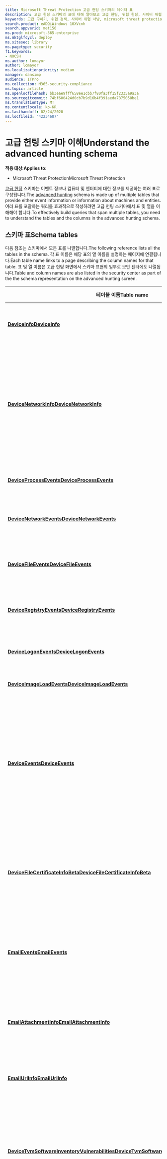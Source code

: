 ```yaml
---
title: Microsoft Threat Protection 고급 헌팅 스키마의 데이터 표
description: 고급 헌팅 스키마의 표에 대해 알아보고 고급 헌팅, 위협 헌팅, 사이버 위협 헌팅, 검색, 쿼리, 원격 분석,
keywords: 고급 구하기, 위협 검색, 사이버 위협 사냥, microsoft threat protection, microsoft 365, mtp, m365, 검색, 쿼리, 원격 분석, 스키마 참조, kusto, table, data
search.product: eADQiWindows 10XVcnh
search.appverid: met150
ms.prod: microsoft-365-enterprise
ms.mktglfcycl: deploy
ms.sitesec: library
ms.pagetype: security
f1.keywords:
- NOCSH
ms.author: lomayor
author: lomayor
ms.localizationpriority: medium
manager: dansimp
audience: ITPro
ms.collection: M365-security-compliance
ms.topic: article
ms.openlocfilehash: bb3eae9fff658ee1cbb7f80fa3ff15f2335a9a3a
ms.sourcegitcommit: 74bf600424d0cb7b9d16b4f391aeda7875058be1
ms.translationtype: MT
ms.contentlocale: ko-KR
ms.lasthandoff: 02/24/2020
ms.locfileid: "42234687"
---
```

# <a name="understand-the-advanced-hunting-schema"></a><span data-ttu-id="ffad7-104">고급 헌팅 스키마 이해</span><span class="sxs-lookup"><span data-stu-id="ffad7-104">Understand the advanced hunting schema</span></span>

<span data-ttu-id="ffad7-105">**적용 대상:**</span><span class="sxs-lookup"><span data-stu-id="ffad7-105">**Applies to:**</span></span>
- <span data-ttu-id="ffad7-106">Microsoft Threat Protection</span><span class="sxs-lookup"><span data-stu-id="ffad7-106">Microsoft Threat Protection</span></span>



<span data-ttu-id="ffad7-107">[고급 헌팅](advanced-hunting-overview.md) 스키마는 이벤트 정보나 컴퓨터 및 엔터티에 대한 정보를 제공하는 여러 표로 구성됩니다.</span><span class="sxs-lookup"><span data-stu-id="ffad7-107">The [advanced hunting](advanced-hunting-overview.md) schema is made up of multiple tables that provide either event information or information about machines and entities.</span></span> <span data-ttu-id="ffad7-108">여러 표를 포괄하는 쿼리를 효과적으로 작성하려면 고급 헌팅 스키마에서 표 및 열을 이해해야 합니다.</span><span class="sxs-lookup"><span data-stu-id="ffad7-108">To effectively build queries that span multiple tables, you need to understand the tables and the columns in the advanced hunting schema.</span></span>

## <a name="schema-tables"></a><span data-ttu-id="ffad7-109">스키마 표</span><span class="sxs-lookup"><span data-stu-id="ffad7-109">Schema tables</span></span>

<span data-ttu-id="ffad7-110">다음 참조는 스키마에서 모든 표를 나열합니다.</span><span class="sxs-lookup"><span data-stu-id="ffad7-110">The following reference lists all the tables in the schema.</span></span> <span data-ttu-id="ffad7-111">각 표 이름은 해당 표의 열 이름을 설명하는 페이지에 연결됩니다.</span><span class="sxs-lookup"><span data-stu-id="ffad7-111">Each table name links to a page describing the column names for that table.</span></span> <span data-ttu-id="ffad7-112">표 및 열 이름은 고급 헌팅 화면에서 스키마 표현의 일부로 보안 센터에도 나열됩니다.</span><span class="sxs-lookup"><span data-stu-id="ffad7-112">Table and column names are also listed in the security center as part of the the schema representation on the advanced hunting screen.</span></span>

| <span data-ttu-id="ffad7-113">테이블 이름</span><span class="sxs-lookup"><span data-stu-id="ffad7-113">Table name</span></span> | <span data-ttu-id="ffad7-114">설명</span><span class="sxs-lookup"><span data-stu-id="ffad7-114">Description</span></span> |
|------------|-------------|
| <span data-ttu-id="ffad7-115">**[DeviceInfo](advanced-hunting-deviceinfo-table.md)**</span><span class="sxs-lookup"><span data-stu-id="ffad7-115">**[DeviceInfo](advanced-hunting-deviceinfo-table.md)**</span></span> | <span data-ttu-id="ffad7-116">컴퓨터 정보(OS 정보 포함)</span><span class="sxs-lookup"><span data-stu-id="ffad7-116">Machine information, including OS information</span></span> |
| <span data-ttu-id="ffad7-117">**[DeviceNetworkInfo](advanced-hunting-devicenetworkinfo-table.md)**</span><span class="sxs-lookup"><span data-stu-id="ffad7-117">**[DeviceNetworkInfo](advanced-hunting-devicenetworkinfo-table.md)**</span></span> | <span data-ttu-id="ffad7-118">연결된 네트워크 및 도메인뿐만 아니라 어댑터, IP 및 MAC 주소를 비롯한 컴퓨터의 네트워크 속성</span><span class="sxs-lookup"><span data-stu-id="ffad7-118">Network properties of machines, including adapters, IP and MAC addresses, as well as connected networks and domains</span></span> |
| <span data-ttu-id="ffad7-119">**[DeviceProcessEvents](advanced-hunting-deviceprocessevents-table.md)**</span><span class="sxs-lookup"><span data-stu-id="ffad7-119">**[DeviceProcessEvents](advanced-hunting-deviceprocessevents-table.md)**</span></span> | <span data-ttu-id="ffad7-120">프로세스 생성 및 관련 이벤트</span><span class="sxs-lookup"><span data-stu-id="ffad7-120">Process creation and related events</span></span> |
| <span data-ttu-id="ffad7-121">**[DeviceNetworkEvents](advanced-hunting-devicenetworkevents-table.md)**</span><span class="sxs-lookup"><span data-stu-id="ffad7-121">**[DeviceNetworkEvents](advanced-hunting-devicenetworkevents-table.md)**</span></span> | <span data-ttu-id="ffad7-122">네트워크 연결 및 관련 이벤트</span><span class="sxs-lookup"><span data-stu-id="ffad7-122">Network connection and related events</span></span> |
| <span data-ttu-id="ffad7-123">**[DeviceFileEvents](advanced-hunting-devicefileevents-table.md)**</span><span class="sxs-lookup"><span data-stu-id="ffad7-123">**[DeviceFileEvents](advanced-hunting-devicefileevents-table.md)**</span></span> | <span data-ttu-id="ffad7-124">파일 생성, 수정 및 기타 파일 시스템 이벤트</span><span class="sxs-lookup"><span data-stu-id="ffad7-124">File creation, modification, and other file system events</span></span> |
| <span data-ttu-id="ffad7-125">**[DeviceRegistryEvents](advanced-hunting-deviceregistryevents-table.md)**</span><span class="sxs-lookup"><span data-stu-id="ffad7-125">**[DeviceRegistryEvents](advanced-hunting-deviceregistryevents-table.md)**</span></span> | <span data-ttu-id="ffad7-126">레지스트리 항목 생성 및 수정</span><span class="sxs-lookup"><span data-stu-id="ffad7-126">Creation and modification of registry entries</span></span> |
| <span data-ttu-id="ffad7-127">**[DeviceLogonEvents](advanced-hunting-devicelogonevents-table.md)**</span><span class="sxs-lookup"><span data-stu-id="ffad7-127">**[DeviceLogonEvents](advanced-hunting-devicelogonevents-table.md)**</span></span> | <span data-ttu-id="ffad7-128">로그인 및 기타 인증 이벤트</span><span class="sxs-lookup"><span data-stu-id="ffad7-128">Sign-ins and other authentication events</span></span> |
| <span data-ttu-id="ffad7-129">**[DeviceImageLoadEvents](advanced-hunting-deviceimageloadevents-table.md)**</span><span class="sxs-lookup"><span data-stu-id="ffad7-129">**[DeviceImageLoadEvents](advanced-hunting-deviceimageloadevents-table.md)**</span></span> | <span data-ttu-id="ffad7-130">DLL 로딩 이벤트</span><span class="sxs-lookup"><span data-stu-id="ffad7-130">DLL loading events</span></span> |
| <span data-ttu-id="ffad7-131">**[DeviceEvents](advanced-hunting-deviceevents-table.md)**</span><span class="sxs-lookup"><span data-stu-id="ffad7-131">**[DeviceEvents](advanced-hunting-deviceevents-table.md)**</span></span> | <span data-ttu-id="ffad7-132">Windows Defender Antivirus 및 익스플로잇 보호와 같은 보안 컨트롤에서 트리거되는 이벤트를 포함한 여러 이벤트 유형</span><span class="sxs-lookup"><span data-stu-id="ffad7-132">Multiple event types, including events triggered by security controls such as Windows Defender Antivirus and exploit protection</span></span> |
| <span data-ttu-id="ffad7-133">**[DeviceFileCertificateInfoBeta](advanced-hunting-devicefilecertificateinfobeta-table.md)**</span><span class="sxs-lookup"><span data-stu-id="ffad7-133">**[DeviceFileCertificateInfoBeta](advanced-hunting-devicefilecertificateinfobeta-table.md)**</span></span> | <span data-ttu-id="ffad7-134">끝점의 인증서 확인 이벤트에서 가져온 서명 된 파일의 인증서 정보</span><span class="sxs-lookup"><span data-stu-id="ffad7-134">Certificate information of signed files obtained from certificate verification events on endpoints</span></span> |
| <span data-ttu-id="ffad7-135">**[EmailEvents](advanced-hunting-emailevents-table.md)**</span><span class="sxs-lookup"><span data-stu-id="ffad7-135">**[EmailEvents](advanced-hunting-emailevents-table.md)**</span></span> | <span data-ttu-id="ffad7-136">전자 메일 배달과 차단 이벤트를 포함한 Office 365 전자 메일 이벤트</span><span class="sxs-lookup"><span data-stu-id="ffad7-136">Office 365 email events, including email delivery and blocking events</span></span> |
| <span data-ttu-id="ffad7-137">**[EmailAttachmentInfo](advanced-hunting-emailattachmentinfo-table.md)**</span><span class="sxs-lookup"><span data-stu-id="ffad7-137">**[EmailAttachmentInfo](advanced-hunting-emailattachmentinfo-table.md)**</span></span> | <span data-ttu-id="ffad7-138">Office 365 전자 메일에 첨부된 파일에 대한 정보</span><span class="sxs-lookup"><span data-stu-id="ffad7-138">Information about files attached to Office 365 emails</span></span> |
| <span data-ttu-id="ffad7-139">**[EmailUrlInfo](advanced-hunting-emailurlinfo-table.md)**</span><span class="sxs-lookup"><span data-stu-id="ffad7-139">**[EmailUrlInfo](advanced-hunting-emailurlinfo-table.md)**</span></span> | <span data-ttu-id="ffad7-140">Office 365 전자 메일의 URL에 대한 정보</span><span class="sxs-lookup"><span data-stu-id="ffad7-140">Information about URLs on Office 365 emails</span></span> |
| <span data-ttu-id="ffad7-141">**[DeviceTvmSoftwareInventoryVulnerabilities](advanced-hunting-tvm-softwareinventory-table.md)**</span><span class="sxs-lookup"><span data-stu-id="ffad7-141">**[DeviceTvmSoftwareInventoryVulnerabilities](advanced-hunting-tvm-softwareinventory-table.md)**</span></span> | <span data-ttu-id="ffad7-142">이러한 소프트웨어 제품의 알려진 모든 취약점과 함께 장치의 소프트웨어 인벤터리</span><span class="sxs-lookup"><span data-stu-id="ffad7-142">Inventory of software on devices as well as any known vulnerabilities in these software products</span></span> |
| <span data-ttu-id="ffad7-143">**[DeviceTvmSoftwareVulnerabilitiesKB](advanced-hunting-tvm-softwarevulnerability-table.md)**</span><span class="sxs-lookup"><span data-stu-id="ffad7-143">**[DeviceTvmSoftwareVulnerabilitiesKB](advanced-hunting-tvm-softwarevulnerability-table.md)**</span></span> | <span data-ttu-id="ffad7-144">익스플로잇 코드를 공개적으로 사용할 수 있는지를 포함하여 공개적으로 보고된 취약성에 대한 기술 자료</span><span class="sxs-lookup"><span data-stu-id="ffad7-144">Knowledge base of publicly disclosed vulnerabilities, including whether exploit code is publicly available</span></span> |
| <span data-ttu-id="ffad7-145">**[DeviceTvmSecureConfigurationAssessment](advanced-hunting-tvm-configassessment-table.md)**</span><span class="sxs-lookup"><span data-stu-id="ffad7-145">**[DeviceTvmSecureConfigurationAssessment](advanced-hunting-tvm-configassessment-table.md)**</span></span> | <span data-ttu-id="ffad7-146">장치에서 다양한 보안 구성의 상태를 나타내는 위협 및 취약성 관리 평가 이벤트</span><span class="sxs-lookup"><span data-stu-id="ffad7-146">Threat & Vulnerability Management assessment events, indicating the status of various security configurations on devices</span></span> |
| <span data-ttu-id="ffad7-147">**[DeviceTvmSecureConfigurationAssessmentKB](advanced-hunting-tvm-secureconfigkb-table.md)**</span><span class="sxs-lookup"><span data-stu-id="ffad7-147">**[DeviceTvmSecureConfigurationAssessmentKB](advanced-hunting-tvm-secureconfigkb-table.md)**</span></span> | <span data-ttu-id="ffad7-148">위협 및 취약성 관리에서 장치를 평가하기 위해 사용하는 다양한 보안 구성에 대한 기술 자료. 다양한 표준과 벤치 마크에 대한 매핑 포함</span><span class="sxs-lookup"><span data-stu-id="ffad7-148">Knowledge base of various security configurations used by Threat & Vulnerability Management to assess devices; includes mappings to various standards and benchmarks</span></span>  |

## <a name="related-topics"></a><span data-ttu-id="ffad7-149">관련 항목</span><span class="sxs-lookup"><span data-stu-id="ffad7-149">Related topics</span></span>
- [<span data-ttu-id="ffad7-150">사전 대응식 위협 탐지</span><span class="sxs-lookup"><span data-stu-id="ffad7-150">Proactively hunt for threats</span></span>](advanced-hunting-overview.md)
- [<span data-ttu-id="ffad7-151">쿼리 언어 배우기</span><span class="sxs-lookup"><span data-stu-id="ffad7-151">Learn the query language</span></span>](advanced-hunting-query-language.md)
- [<span data-ttu-id="ffad7-152">공유 쿼리 사용</span><span class="sxs-lookup"><span data-stu-id="ffad7-152">Use shared queries</span></span>](advanced-hunting-shared-queries.md)
- [<span data-ttu-id="ffad7-153">여러 장치 및 전자 메일에서 위협을 탐지</span><span class="sxs-lookup"><span data-stu-id="ffad7-153">Hunt for threats across devices and emails</span></span>](advanced-hunting-query-emails-devices.md)
- [<span data-ttu-id="ffad7-154">쿼리 모범 사례 적용</span><span class="sxs-lookup"><span data-stu-id="ffad7-154">Apply query best practices</span></span>](advanced-hunting-best-practices.md)
